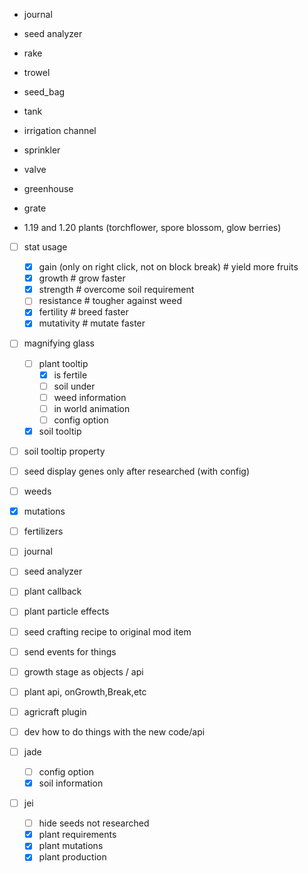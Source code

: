 - journal
- seed analyzer
- rake
- trowel
- seed_bag

- tank
- irrigation channel
- sprinkler
- valve
- greenhouse
- grate

- 1.19 and 1.20 plants (torchflower, spore blossom, glow berries)

- [ ] stat usage
  -[x] gain (only on right click, not on block break)  # yield more fruits
  -[x] growth  # grow faster
  -[x] strength  # overcome soil requirement
  -[ ] resistance  # tougher against weed
  -[x] fertility  # breed faster
  -[x] mutativity  # mutate faster

- [ ] magnifying glass
  -[ ] plant tooltip
    -[x] is fertile
    -[ ] soil under
    -[ ] weed information
    -[ ] in world animation
    -[ ] config option
  -[x] soil tooltip

- [ ] soil tooltip property
- [ ] seed display genes only after researched (with config)
- [ ] weeds
- [x] mutations
- [ ] fertilizers
- [ ] journal
- [ ] seed analyzer
- [ ] plant callback
- [ ] plant particle effects

-[ ] seed crafting recipe to original mod item
-[ ] send events for things
-[ ] growth stage as objects / api
-[ ] plant api, onGrowth,Break,etc
-[ ] agricraft plugin
-[ ] dev how to do things with the new code/api

-[ ] jade
  -[ ] config option
  -[x] soil information

-[ ] jei
  -[ ] hide seeds not researched
  -[x] plant requirements
  -[x] plant mutations
  -[x] plant production
